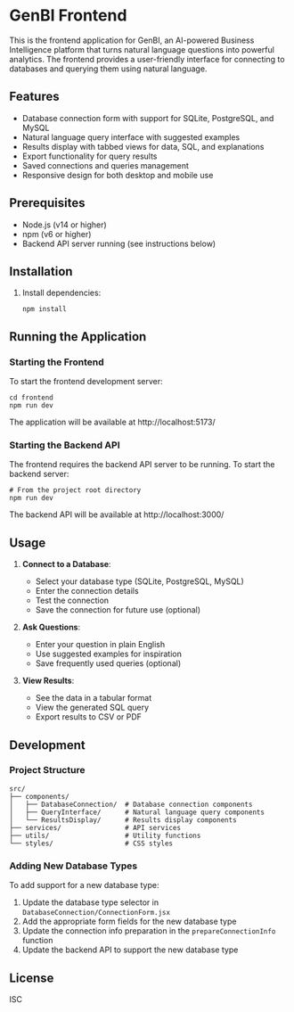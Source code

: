 # GenBI Frontend

This is the frontend application for GenBI, an AI-powered Business Intelligence platform that turns natural language questions into powerful analytics. The frontend provides a user-friendly interface for connecting to databases and querying them using natural language.

## Features

- Database connection form with support for SQLite, PostgreSQL, and MySQL
- Natural language query interface with suggested examples
- Results display with tabbed views for data, SQL, and explanations
- Export functionality for query results
- Saved connections and queries management
- Responsive design for both desktop and mobile use

## Prerequisites

- Node.js (v14 or higher)
- npm (v6 or higher)
- Backend API server running (see instructions below)

## Installation

1. Install dependencies:
   ```
   npm install
   ```

## Running the Application

### Starting the Frontend

To start the frontend development server:

```
cd frontend
npm run dev
```

The application will be available at http://localhost:5173/

### Starting the Backend API

The frontend requires the backend API server to be running. To start the backend server:

```
# From the project root directory
npm run dev
```

The backend API will be available at http://localhost:3000/

## Usage

1. **Connect to a Database**:
   - Select your database type (SQLite, PostgreSQL, MySQL)
   - Enter the connection details
   - Test the connection
   - Save the connection for future use (optional)

2. **Ask Questions**:
   - Enter your question in plain English
   - Use suggested examples for inspiration
   - Save frequently used queries (optional)

3. **View Results**:
   - See the data in a tabular format
   - View the generated SQL query
   - Export results to CSV or PDF

## Development

### Project Structure

```
src/
├── components/
│   ├── DatabaseConnection/  # Database connection components
│   ├── QueryInterface/      # Natural language query components
│   └── ResultsDisplay/      # Results display components
├── services/                # API services
├── utils/                   # Utility functions
└── styles/                  # CSS styles
```

### Adding New Database Types

To add support for a new database type:

1. Update the database type selector in `DatabaseConnection/ConnectionForm.jsx`
2. Add the appropriate form fields for the new database type
3. Update the connection info preparation in the `prepareConnectionInfo` function
4. Update the backend API to support the new database type

## License

ISC
